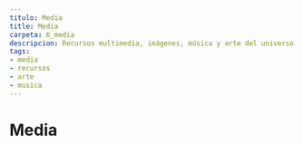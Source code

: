 ```yaml
---
titulo: Media
title: Media
carpeta: 6_media
descripcion: Recursos multimedia, imágenes, música y arte del universo SyV.
tags:
- media
- recursos
- arte
- musica
---
```


# Media

